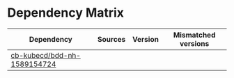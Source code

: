 # Dependency Matrix

Dependency | Sources | Version | Mismatched versions
---------- | ------- | ------- | -------------------
[cb-kubecd/bdd-nh-1589154724](https://github.com/cb-kubecd/bdd-nh-1589154724.git) |  | []() | 
